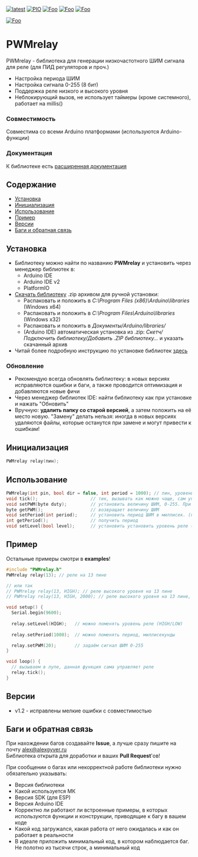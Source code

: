 [![latest](https://img.shields.io/github/v/release/GyverLibs/PWMrelay.svg?color=brightgreen)](https://github.com/GyverLibs/PWMrelay/releases/latest/download/PWMrelay.zip)
[![PIO](https://badges.registry.platformio.org/packages/gyverlibs/library/PWMrelay.svg)](https://registry.platformio.org/libraries/gyverlibs/PWMrelay)
[![Foo](https://img.shields.io/badge/Website-AlexGyver.ru-blue.svg?style=flat-square)](https://alexgyver.ru/)
[![Foo](https://img.shields.io/badge/%E2%82%BD$%E2%82%AC%20%D0%9D%D0%B0%20%D0%BF%D0%B8%D0%B2%D0%BE-%D1%81%20%D1%80%D1%8B%D0%B1%D0%BA%D0%BE%D0%B9-orange.svg?style=flat-square)](https://alexgyver.ru/support_alex/)
[![Foo](https://img.shields.io/badge/README-ENGLISH-blueviolet.svg?style=flat-square)](https://github-com.translate.goog/GyverLibs/PWMrelay?_x_tr_sl=ru&_x_tr_tl=en)  

[![Foo](https://img.shields.io/badge/ПОДПИСАТЬСЯ-НА%20ОБНОВЛЕНИЯ-brightgreen.svg?style=social&logo=telegram&color=blue)](https://t.me/GyverLibs)

# PWMrelay
PWMrelay - библиотека для генерации низкочастотного ШИМ сигнала для реле (для ПИД регуляторов и проч.)
- Настройка периода ШИМ
- Настройка сигнала 0-255 (8 бит)
- Поддержка реле низкого и высокого уровня
- Неблокирующий вызов, не использует таймеры (кроме системного), работает на millis()

### Совместимость
Совместима со всеми Arduino платформами (используются Arduino-функции)

### Документация
К библиотеке есть [расширенная документация](https://alexgyver.ru/PWMrelay/)

## Содержание
- [Установка](#install)
- [Инициализация](#init)
- [Использование](#usage)
- [Пример](#example)
- [Версии](#versions)
- [Баги и обратная связь](#feedback)

<a id="install"></a>
## Установка
- Библиотеку можно найти по названию **PWMrelay** и установить через менеджер библиотек в:
    - Arduino IDE
    - Arduino IDE v2
    - PlatformIO
- [Скачать библиотеку](https://github.com/GyverLibs/PWMrelay/archive/refs/heads/main.zip) .zip архивом для ручной установки:
    - Распаковать и положить в *C:\Program Files (x86)\Arduino\libraries* (Windows x64)
    - Распаковать и положить в *C:\Program Files\Arduino\libraries* (Windows x32)
    - Распаковать и положить в *Документы/Arduino/libraries/*
    - (Arduino IDE) автоматическая установка из .zip: *Скетч/Подключить библиотеку/Добавить .ZIP библиотеку…* и указать скачанный архив
- Читай более подробную инструкцию по установке библиотек [здесь](https://alexgyver.ru/arduino-first/#%D0%A3%D1%81%D1%82%D0%B0%D0%BD%D0%BE%D0%B2%D0%BA%D0%B0_%D0%B1%D0%B8%D0%B1%D0%BB%D0%B8%D0%BE%D1%82%D0%B5%D0%BA)
### Обновление
- Рекомендую всегда обновлять библиотеку: в новых версиях исправляются ошибки и баги, а также проводится оптимизация и добавляются новые фичи
- Через менеджер библиотек IDE: найти библиотеку как при установке и нажать "Обновить"
- Вручную: **удалить папку со старой версией**, а затем положить на её место новую. "Замену" делать нельзя: иногда в новых версиях удаляются файлы, которые останутся при замене и могут привести к ошибкам!


<a id="init"></a>
## Инициализация
```cpp
PWMrelay relay(пин);
```

<a id="usage"></a>
## Использование
```cpp
PWMrelay(int pin, bool dir = false, int period = 1000);	// пин, уровень реле HIGH/LOW, период
void tick();					// тик, вызывать как можно чаще, сам управляет реле
void setPWM(byte duty);			// установить величину ШИМ, 0-255. При значении 0 и 255 тик неактивен!
byte getPWM();					// возвращает величину ШИМ
void setPeriod(int period);		// установить период ШИМ в миллисек. (по умолч. 1000мс == 1с)
int getPeriod();				// получить период
void setLevel(bool level);		// установить установить уровень реле (HIGH/LOW)
```

<a id="example"></a>
## Пример
Остальные примеры смотри в **examples**!
```cpp
#include "PWMrelay.h"
PWMrelay relay(13); // реле на 13 пине

// или так
// PWMrelay relay(13, HIGH); // реле высокого уровня на 13 пине
// PWMrelay relay(13, HIGH, 2000); // реле высокого уровня на 13 пине, период 2 секунды

void setup() {
  Serial.begin(9600);
  
  relay.setLevel(HIGH);   // можно поменять уровень реле (HIGH/LOW)
  
  relay.setPeriod(1000);  // можно поменять период, миллисекунды

  relay.setPWM(20);       // задаём сигнал ШИМ 0-255
}

void loop() {
  // вызываем в лупе, данная функция сама управляет реле
  relay.tick();   
}
```

<a id="versions"></a>
## Версии
- v1.2 - исправлены мелкие ошибки с совместимостью

<a id="feedback"></a>
## Баги и обратная связь
При нахождении багов создавайте **Issue**, а лучше сразу пишите на почту [alex@alexgyver.ru](mailto:alex@alexgyver.ru)  
Библиотека открыта для доработки и ваших **Pull Request**'ов!


При сообщении о багах или некорректной работе библиотеки нужно обязательно указывать:
- Версия библиотеки
- Какой используется МК
- Версия SDK (для ESP)
- Версия Arduino IDE
- Корректно ли работают ли встроенные примеры, в которых используются функции и конструкции, приводящие к багу в вашем коде
- Какой код загружался, какая работа от него ожидалась и как он работает в реальности
- В идеале приложить минимальный код, в котором наблюдается баг. Не полотно из тысячи строк, а минимальный код
